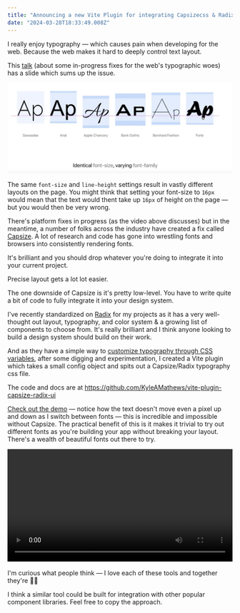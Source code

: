 ```yaml
---
title: "Announcing a new Vite Plugin for integrating Capsizecss & Radix-ui"
date: "2024-03-28T18:33:49.008Z"
---
```


I really enjoy typography — which causes pain when developing for the web. Because the web
makes it hard to deeply control text layout.

This [talk](https://fantasai.inkedblade.net/style/talks/atypi-2021/atypi-2021-precise-text-alignment.mp4)
 (about some in-progress fixes for the web's typographic woes) has a slide which sums up the issue.

![slide showing inconsistent text boxes across font families](./slide-screenshot.png)

The same `font-size` and `line-height` settings result in vastly different
layouts on the page. You might think that setting your font-size to `16px`
would mean that the text would thent take up `16px` of height on the page — but
you would then be very wrong.

There's platform fixes in progress (as the video above discusses) but in the meantime,
a number of folks across the industry have created a fix called [Capsize](https://seek-oss.github.io/capsize/).
 A lot of research and code has gone into wrestling fonts and browsers into consistently rendering fonts.

It's brilliant and you should drop whatever you're doing to integrate it into your current project.

Precise layout gets a lot lot easier.

The one downside of Capsize is it's pretty low-level. You have to write quite a bit of code to
fully integrate it into your design system.

I've recently standardized on [Radix](https://www.radix-ui.com/) for my projects as it has a very
well-thought out layout, typography, and color system & a growing list of
components to choose from. It's really brilliant and I think anyone looking to
build a design system should build on their work.

And as they have a simple way to [customize typography through CSS
variables](https://www.radix-ui.com/themes/docs/theme/typography#customization),
after some digging and experimentation, I created a Vite plugin which takes a
small config object and spits out a Capsize/Radix typography css file.

The code and docs are at https://github.com/KyleAMathews/vite-plugin-capsize-radix-ui

[Check out the demo](https://vite-plugin-capsize-radix.bricolage.io/) — notice
how the text doesn't move even a pixel up and down as I switch between fonts — this
is incredible and impossible without Capsize. The practical benefit of this is
it makes it trivial to try out different fonts as you're building your app
without breaking your layout. There's a wealth of beautiful fonts out there to try.

<video controls width="100%">
  <source src="https://github.com/KyleAMathews/vite-plugin-capsize-radix-ui/assets/71047/3ec5d6ca-bf00-4b79-8552-4e3da3454f52" type="video/mp4" />
</video>

I'm curious what people think — I love each of these tools and together they're 🧑‍🍳 

I think a similar tool could be built for integration with other popular
component libraries. Feel free to copy the approach.

